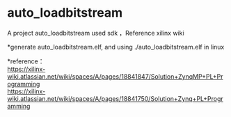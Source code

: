 # auto_loadbitstream
A project auto_loadbitstream  used sdk ，Reference xilinx wiki

*generate auto_loadbitstream.elf, and using ./auto_loadbitstream.elf in linux 

*reference：                                                                                                                               
https://xilinx-wiki.atlassian.net/wiki/spaces/A/pages/18841847/Solution+ZynqMP+PL+Programming                                               
https://xilinx-wiki.atlassian.net/wiki/spaces/A/pages/18841750/Solution+Zynq+PL+Programming
